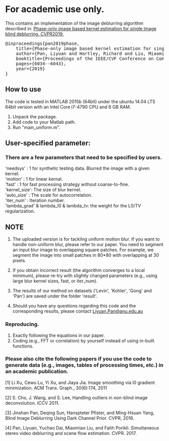 # For academic use only.
This contains an implementation of the image deblurring algorithm described in: [Phase-only image based kernel estimation for single image blind deblurring, CVPR2019.](https://openaccess.thecvf.com/content_CVPR_2019/papers/Pan_Phase-Only_Image_Based_Kernel_Estimation_for_Single_Image_Blind_Deblurring_CVPR_2019_paper.pdf) 

<pre>
@inproceedings{pan2019phase,  
    title={Phase-only image based kernel estimation for single image blind deblurring},         
    author={Pan, Liyuan and Hartley, Richard and Liu, Miaomiao and Dai, Yuchao},    
    booktitle={Proceedings of the IEEE/CVF Conference on Computer Vision and Pattern Recognition},      
    pages={6034--6043},     
    year={2019}     
} 
</pre>

How to use
----------------
The code is tested in MATLAB 2015b (64bit) under the ubuntu 14.04 LTS 64bit version with an Intel Core i7-4790 CPU and 6 GB RAM.

1. Unpack the package.      
2. Add code to your Matlab path.      
3. Run "main_uniform.m".     

User-specified parameter:
----------------
### There are a few parameters that need to be specified by users.

'needsys'    :   1 for synthetic testing data. Blurred the image with a given kernel.     
'motion'     :   1 for linear kernal.       
'fast'       :   1 for fast processing strategy without coarse-to-fine.       
'kernel_size':   The size of blur kernel.       
'auto_size'  :   The scale for autocorrelation.           
'iter_num'   :   Iteration number.          
'lambda_grad' & lambda_l0 & lambda_tv: the weight for the L0/TV regularization.         

NOTE 
----------------
1. The uploaded version is for tackling uniform motion blur. If you want to handle non-uniform blur, please refer to our paper. You need to segment an input blur image to overlapping square patches. For example, we segment the image into small patches in 80*80 with overlapping at 30 pixels.

2. If you obtain incorrect result (the algorithm converges to a local minimum), please re-try with slightly changed parameters (e.g., using large blur kernel sizes, fast, or iter_num).  

3. The results of our method on datasets ('Levin', 'Kohler', 'Gong' and 'Pan') are saved under the folder 'result'. 

4. Should you have any questions regarding this code and the corresponding results, please contact Liyuan.Pan@anu.edu.au


### Reproducing. 
1. Exactly following the equations in our paper.
2. Coding (e.g., FFT or correlation) by yourself instead of using in-built functions. 

### Please also cite the following papers if you use the code to generate data (e.g., images, tables of processing times, etc.) in an academic publication. 
  [1] Li Xu, Cewu Lu, Yi Xu, and Jiaya Jia. Image smoothing via l0 gradient minimization. ACM Trans. Graph., 30(6):174, 2011     
  
  [2] S. Cho, J. Wang, and S. Lee, Handling outliers in non-blind image deconvolution. ICCV 2011.           
  
  [3] Jinshan Pan, Deqing Sun, Hanspteter Pfister, and Ming-Hsuan Yang, Blind Image Deblurring Using Dark Channel Prior. CVPR, 2016.      
  
  [4] Pan, Liyuan,  Yuchao Dai, Miaomiao Liu, and Fatih Porikli. Simultaneous stereo video deblurring and scene flow estimation. CVPR. 2017.     
       
